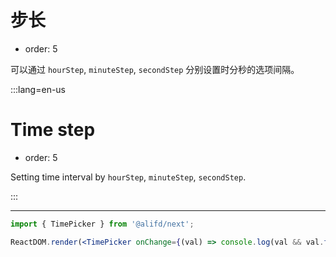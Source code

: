 # 步长

- order: 5

可以通过 `hourStep`, `minuteStep`, `secondStep` 分别设置时分秒的选项间隔。

:::lang=en-us
# Time step

- order: 5

Setting time interval by `hourStep`, `minuteStep`, `secondStep`.

:::

---

````jsx
import { TimePicker } from '@alifd/next';

ReactDOM.render(<TimePicker onChange={(val) => console.log(val && val.format('HH:mm:ss'))} minuteStep={5} secondStep={5} />, mountNode);
````
